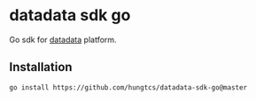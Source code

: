 # datadata sdk go

Go sdk for [datadata](https://www.datadata.com) platform.

## Installation

```shell
go install https://github.com/hungtcs/datadata-sdk-go@master
```

